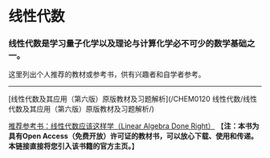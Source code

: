 # 线性代数

### 线性代数是学习量子化学以及理论与计算化学必不可少的数学基础之一。

这里列出个人推荐的教材或参考书，供有兴趣者和自学者参考。

___

[线性代数及其应用（第六版）原版教材及习题解析](/CHEM0120 线性代数/线性代数及其应用（第六版）原版教材及习题解析/)

[推荐参考书：线性代数应该这样学（Linear Algebra Done Right）](https://linear.axler.net/)
 【**注：本书为具有Open Access（免费开放）许可证的教材书，可以放心下载、使用和传递。本链接直接将您引入该书籍的官方主页。**】

